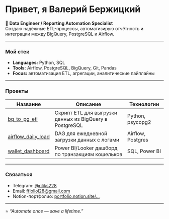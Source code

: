 #  Привет, я Валерий Бержицкий  

🎯 **Data Engineer / Reporting Automation Specialist**  
Создаю надёжные ETL-процессы, автоматизирую отчётность и интеграции между BigQuery, PostgreSQL и Airflow.  

---

### Мой стек
- **Languages:** Python, SQL  
- **Tools:** Airflow, PostgreSQL, BigQuery, Git, Pandas  
- **Focus:** автоматизация ETL, агрегации, аналитические пайплайны  

---

### Проекты
| Название | Описание | Технологии |
|-----------|-----------|-------------|
| [bq_to_pg_etl](https://github.com/vberzhitskii/Valerii-Berzhitskii/blob/main/airflow_bigquery_scor_load) | Скрипт ETL для выгрузки данных из BigQuery в PostgreSQL | Python, psycopg2 |
| [airflow_daily_load](https://github.com/valeriy-berzhitskiy/airflow_daily_load) | DAG для ежедневной загрузки данных с логами | Airflow, Postgres |
| [wallet_dashboard](https://github.com/valeriy-berzhitskiy/wallet_dashboard) | Power BI/Looker дашборд по транзакциям кошельков | SQL, Power BI |

---

### Связаться
- Telegram: [@riliks228](https://t.me/@riliks228)
- Email: fflollol28@gmail.com
- Notion-портфолио: [portfolio.notion.site/...](#)

---
⭐️ *“Automate once — save a lifetime.”*
